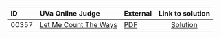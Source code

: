 | ID | UVa Online Judge | External | Link to solution |
|:---|:---|:---|:---:|
| 00357 | [Let Me Count The Ways](https://onlinejudge.org/index.php?option=com_onlinejudge&Itemid=8&category=653&page=show_problem&problem=293) | [PDF](https://onlinejudge.org/external/3/357.pdf) | [Solution](https://github.com/versenyi98/uva-solutions/tree/main/solutions/00357%20-%20Let%20Me%20Count%20The%20Ways)|
